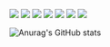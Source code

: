<img src="https://img.shields.io/badge/Python-3776AB?style=plastic&logo=Python&logoColor=white"> <img src="https://img.shields.io/badge/JupyterNotebook-F37626?style=plastic&logo=Jupyter&logoColor=white"> <img src="https://img.shields.io/badge/Selenium-43B02A?style=plastic&logo=Selenium&logoColor=white"> <img src="https://img.shields.io/badge/pandas-150458?style=plastic&logo=pandas&logoColor=white"> <img src="https://img.shields.io/badge/R-276DC3?style=plastic&logo=R&logoColor=white">  <img src="https://img.shields.io/badge/RStudio-75AADB?style=plastic&logo=RStudio&logoColor=white"> <img src="https://img.shields.io/badge/TensroFlow-FF6F00?style=plastic&logo=TensorFlow&logoColor=white">

![Anurag's GitHub stats](https://github-readme-stats.vercel.app/api?username=Mongmwa&show_icons=true&theme=radical)
